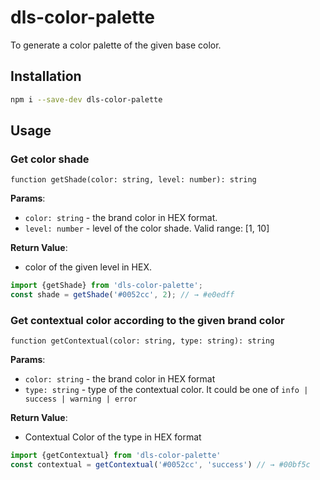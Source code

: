 # dls-color-palette
To generate a color palette of the given base color.

## Installation
```sh
npm i --save-dev dls-color-palette
```

## Usage

### Get color shade
`function getShade(color: string, level: number): string`

**Params**:
- `color: string` - the brand color in HEX format.
- `level: number` - level of the color shade. Valid range: [1, 10]

**Return Value**:
- color of the given level in HEX.

```javascript
import {getShade} from 'dls-color-palette';
const shade = getShade('#0052cc', 2); // → #e0edff
```

### Get contextual color according to the given brand color
`function getContextual(color: string, type: string): string`

**Params**:
- `color: string` - the brand color in HEX format
- `type: string` - type of the contextual color. It could be one of `info | success | warning | error`

**Return Value**:
- Contextual Color of the type in HEX format

```javascript
import {getContextual} from 'dls-color-palette'
const contextual = getContextual('#0052cc', 'success') // → #00bf5c
```
